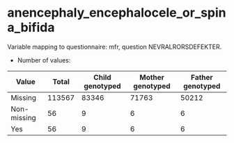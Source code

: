 # anencephaly_encephalocele_or_spina_bifida
Variable mapping to questionnaire: mfr, question NEVRALRORSDEFEKTER.
- Number of values:

| Value | Total | Child genotyped | Mother genotyped | Father genotyped |
| ----- | ----- | --------------- | ---------------- | ---------------- |
| Missing | 113567 | 83346 | 71763 | 50212 |
| Non-missing | 56 | 9 | 6 | 6 |
| Yes | 56 | 9 | 6 |6 |



